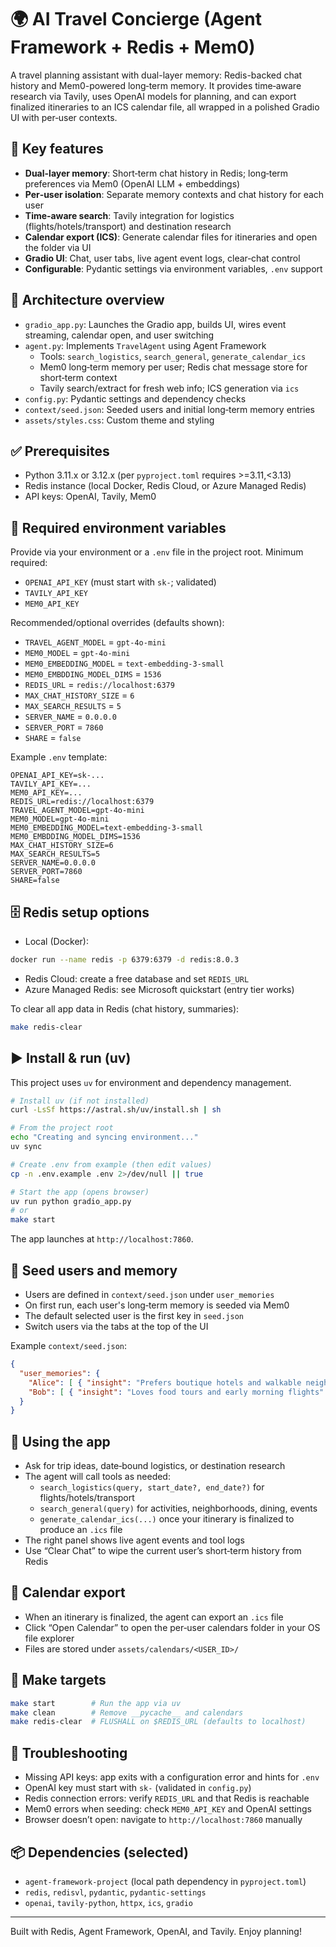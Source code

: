 
# 🌍 AI Travel Concierge (Agent Framework + Redis + Mem0)

A travel planning assistant with dual-layer memory: Redis-backed chat history and Mem0-powered long‑term memory. It provides time‑aware research via Tavily, uses OpenAI models for planning, and can export finalized itineraries to an ICS calendar file, all wrapped in a polished Gradio UI with per‑user contexts.

## 🧠 Key features
- **Dual-layer memory**: Short‑term chat history in Redis; long‑term preferences via Mem0 (OpenAI LLM + embeddings)
- **Per‑user isolation**: Separate memory contexts and chat history for each user
- **Time‑aware search**: Tavily integration for logistics (flights/hotels/transport) and destination research
- **Calendar export (ICS)**: Generate calendar files for itineraries and open the folder via UI
- **Gradio UI**: Chat, user tabs, live agent event logs, clear‑chat control
- **Configurable**: Pydantic settings via environment variables, `.env` support

## 🧩 Architecture overview
- `gradio_app.py`: Launches the Gradio app, builds UI, wires event streaming, calendar open, and user switching
- `agent.py`: Implements `TravelAgent` using Agent Framework
  - Tools: `search_logistics`, `search_general`, `generate_calendar_ics`
  - Mem0 long‑term memory per user; Redis chat message store for short‑term context
  - Tavily search/extract for fresh web info; ICS generation via `ics`
- `config.py`: Pydantic settings and dependency checks
- `context/seed.json`: Seeded users and initial long‑term memory entries
- `assets/styles.css`: Custom theme and styling

## ✅ Prerequisites
- Python 3.11.x or 3.12.x (per `pyproject.toml` requires >=3.11,<3.13)
- Redis instance (local Docker, Redis Cloud, or Azure Managed Redis)
- API keys: OpenAI, Tavily, Mem0

## 🔐 Required environment variables
Provide via your environment or a `.env` file in the project root. Minimum required:
- `OPENAI_API_KEY` (must start with `sk-`; validated)
- `TAVILY_API_KEY`
- `MEM0_API_KEY`

Recommended/optional overrides (defaults shown):
- `TRAVEL_AGENT_MODEL` = `gpt-4o-mini`
- `MEM0_MODEL` = `gpt-4o-mini`
- `MEM0_EMBEDDING_MODEL` = `text-embedding-3-small`
- `MEM0_EMBDDING_MODEL_DIMS` = `1536`
- `REDIS_URL` = `redis://localhost:6379`
- `MAX_CHAT_HISTORY_SIZE` = `6`
- `MAX_SEARCH_RESULTS` = `5`
- `SERVER_NAME` = `0.0.0.0`
- `SERVER_PORT` = `7860`
- `SHARE` = `false`

Example `.env` template:
```env
OPENAI_API_KEY=sk-...
TAVILY_API_KEY=...
MEM0_API_KEY=...
REDIS_URL=redis://localhost:6379
TRAVEL_AGENT_MODEL=gpt-4o-mini
MEM0_MODEL=gpt-4o-mini
MEM0_EMBEDDING_MODEL=text-embedding-3-small
MEM0_EMBDDING_MODEL_DIMS=1536
MAX_CHAT_HISTORY_SIZE=6
MAX_SEARCH_RESULTS=5
SERVER_NAME=0.0.0.0
SERVER_PORT=7860
SHARE=false
```

## 🗄️ Redis setup options
- Local (Docker):
```bash
docker run --name redis -p 6379:6379 -d redis:8.0.3
```
- Redis Cloud: create a free database and set `REDIS_URL`
- Azure Managed Redis: see Microsoft quickstart (entry tier works)

To clear all app data in Redis (chat history, summaries):
```bash
make redis-clear
```

## ▶️ Install & run (uv)
This project uses `uv` for environment and dependency management.
```bash
# Install uv (if not installed)
curl -LsSf https://astral.sh/uv/install.sh | sh

# From the project root
echo "Creating and syncing environment..."
uv sync

# Create .env from example (then edit values)
cp -n .env.example .env 2>/dev/null || true

# Start the app (opens browser)
uv run python gradio_app.py
# or
make start
```
The app launches at `http://localhost:7860`.

## 👤 Seed users and memory
- Users are defined in `context/seed.json` under `user_memories`
- On first run, each user's long‑term memory is seeded via Mem0
- The default selected user is the first key in `seed.json`
- Switch users via the tabs at the top of the UI

Example `context/seed.json`:
```json
{
  "user_memories": {
    "Alice": [ { "insight": "Prefers boutique hotels and walkable neighborhoods" } ],
    "Bob": [ { "insight": "Loves food tours and early morning flights" } ]
  }
}
```

## 💬 Using the app
- Ask for trip ideas, date‑bound logistics, or destination research
- The agent will call tools as needed:
  - `search_logistics(query, start_date?, end_date?)` for flights/hotels/transport
  - `search_general(query)` for activities, neighborhoods, dining, events
  - `generate_calendar_ics(...)` once your itinerary is finalized to produce an `.ics` file
- The right panel shows live agent events and tool logs
- Use “Clear Chat” to wipe the current user’s short‑term history from Redis

## 📅 Calendar export
- When an itinerary is finalized, the agent can export an `.ics` file
- Click “Open Calendar” to open the per‑user calendars folder in your OS file explorer
- Files are stored under `assets/calendars/<USER_ID>/`

## 🧰 Make targets
```bash
make start        # Run the app via uv
make clean        # Remove __pycache__ and calendars
make redis-clear  # FLUSHALL on $REDIS_URL (defaults to localhost)
```

## 🐛 Troubleshooting
- Missing API keys: app exits with a configuration error and hints for `.env`
- OpenAI key must start with `sk-` (validated in `config.py`)
- Redis connection errors: verify `REDIS_URL` and that Redis is reachable
- Mem0 errors when seeding: check `MEM0_API_KEY` and OpenAI settings
- Browser doesn’t open: navigate to `http://localhost:7860` manually

## 📦 Dependencies (selected)
- `agent-framework-project` (local path dependency in `pyproject.toml`)
- `redis`, `redisvl`, `pydantic`, `pydantic-settings`
- `openai`, `tavily-python`, `httpx`, `ics`, `gradio`

---

Built with Redis, Agent Framework, OpenAI, and Tavily. Enjoy planning!

